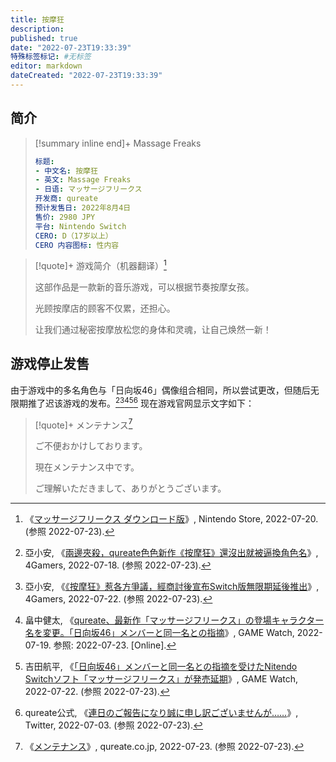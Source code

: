 ```yaml
---
title: 按摩狂
description:
published: true
date: "2022-07-23T19:33:39"
特殊标签标记: #无标签
editor: markdown
dateCreated: "2022-07-23T19:33:39"
---
```


## 简介

> [!summary inline end]+ Massage Freaks
>
> ```yaml
> 标题:
> - 中文名: 按摩狂
> - 英文: Massage Freaks
> - 日语: マッサージフリークス
> 开发商: qureate
> 预计发售日: 2022年8月4日
> 售价: 2980 JPY
> 平台: Nintendo Switch
> CERO: D（17岁以上）
> CERO 内容图标: 性内容
> ```

> [!quote]+ 游戏简介（机器翻译）[^70010000053042]
>
> 这部作品是一款新的音乐游戏，可以根据节奏按摩女孩。
>
> 光顾按摩店的顾客不仅累，还担心。
>
> 让我们通过秘密按摩放松您的身体和灵魂，让自己焕然一新！ 

[^70010000053042]: 《[マッサージフリークス ダウンロード版](https://web.archive.org/web/20220720061507/https://store-jp.nintendo.com/list/software/70010000053042.html)》, Nintendo Store, 2022-07-20. (参照 2022-07-23).

## 游戏停止发售

由于游戏中的多名角色与「日向坂46」偶像组合相同，所以尝试更改，但随后无限期推了迟该游戏的发布。[^54213][^54302][^1425722][^1427044][^1548866124292313088] 现在游戏官网显示文字如下：

[^54213]: 亞小安, 《[兩邊夾殺，qureate色色新作《按摩狂》還沒出就被逼換角色名](https://web.archive.org/web/20220723011536/https://www.4gamers.com.tw/news/detail/54213/qureate-massage-freaks-change-character-name)》, 4Gamers, 2022-07-18. (参照 2022-07-23).

[^54302]: 亞小安, 《[《按摩狂》惹各方爭議，經商討後宣布Switch版無限期延後推出](https://web.archive.org/web/20220723011527/https://www.4gamers.com.tw/news/detail/54302/qureate-massage-freaks-delay)》, 4Gamers, 2022-07-22. (参照 2022-07-23).

[^1425722]: 畠中健太, 《[qureate、最新作「マッサージフリークス」の登場キャラクター名を変更。「日向坂46」メンバーと同一名との指摘](https://web.archive.org/web/20220720023045/https://game.watch.impress.co.jp/docs/news/1425722.html)》, GAME Watch, 2022-07-19. 参照: 2022-07-23. [Online].

[^1427044]: 吉田航平, 《[「日向坂46」メンバーと同一名との指摘を受けたNitendo Switchソフト「マッサージフリークス」が発売延期](https://web.archive.org/web/20220722235240/https://game.watch.impress.co.jp/docs/news/1427044.html)》, GAME Watch, 2022-07-22. (参照 2022-07-23).

[^1548866124292313088]: qureate公式, 《[連日のご報告になり誠に申し訳ございませんが……](https://web.archive.org/web/20220722201127/https://twitter.com/qureate/status/1548866124292313088)》, Twitter, 2022-07-03. (参照 2022-07-23).

> [!quote]+ メンテナンス[^Kilf4]
>
> ご不便おかけしております。
>
> 現在メンテナンス中です。
>
> ご理解いただきまして、ありがとうございます。

[^Kilf4]: 《[メンテナンス](https://archive.ph/Kilf4 "https://qureate.co.jp/masafri/")》, qureate.co.jp, 2022-07-23. (参照 2022-07-23).
